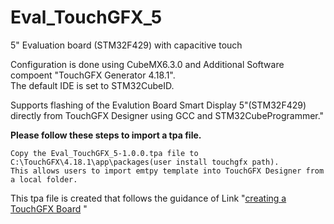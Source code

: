 # Eval_TouchGFX_5
5" Evaluation board (STM32F429) with capacitive touch

Configuration is done using CubeMX6.3.0 and Additional Software compoent "TouchGFX Generator 4.18.1".<br>
The default IDE is set to STM32CubeID.<br>

Supports flashing of the Evalution Board Smart Display 5"(STM32F429) directly from TouchGFX Designer using GCC and STM32CubeProgrammer."


**Please follow these steps to import a tpa file.**

```
Copy the Eval_TouchGFX_5-1.0.0.tpa file to C:\TouchGFX\4.18.1\app\packages(user install touchgfx path).
This allows users to import emtpy template into TouchGFX Designer from a local folder.
```

This tpa file is created that follows the guidance of Link "[creating a TouchGFX Board](https://support.touchgfx.com/4.18/docs/development/scenarios/scenarios-create-at) "

